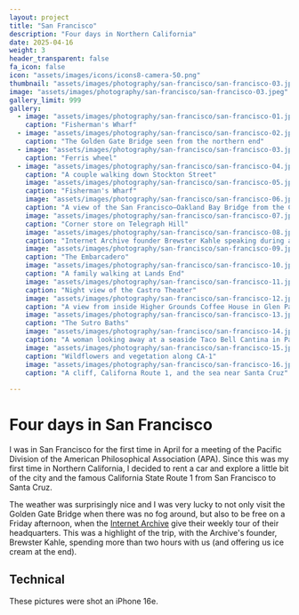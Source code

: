 ```yaml
---
layout: project
title: "San Francisco"
description: "Four days in Northern California"
date: 2025-04-16
weight: 3
header_transparent: false
fa_icon: false
icon: "assets/images/icons/icons8-camera-50.png"
thumbnail: "assets/images/photography/san-francisco/san-francisco-03.jpeg"
image: "assets/images/photography/san-francisco/san-francisco-03.jpeg"
gallery_limit: 999
gallery:
  - image: "assets/images/photography/san-francisco/san-francisco-01.jpeg"
    caption: "Fisherman's Wharf"
  - image: "assets/images/photography/san-francisco/san-francisco-02.jpeg"
    caption: "The Golden Gate Bridge seen from the northern end"
  - image: "assets/images/photography/san-francisco/san-francisco-03.jpeg"
    caption: "Ferris wheel"
  - image: "assets/images/photography/san-francisco/san-francisco-04.jpeg"
    caption: "A couple walking down Stockton Street"
    image: "assets/images/photography/san-francisco/san-francisco-05.jpeg"
    caption: "Fisherman's Wharf"
    image: "assets/images/photography/san-francisco/san-francisco-06.jpeg"
    caption: "A view of the San Francisco–Oakland Bay Bridge from the Coit Tower"
    image: "assets/images/photography/san-francisco/san-francisco-07.jpeg"
    caption: "Corner store on Telegraph Hill"
    image: "assets/images/photography/san-francisco/san-francisco-08.jpeg"
    caption: "Internet Archive founder Brewster Kahle speaking during an absolutely fantastic tour of their headquarters"
    image: "assets/images/photography/san-francisco/san-francisco-09.jpeg"
    caption: "The Embarcadero"
    image: "assets/images/photography/san-francisco/san-francisco-10.jpeg"
    caption: "A family walking at Lands End"
    image: "assets/images/photography/san-francisco/san-francisco-11.jpeg"
    caption: "Night view of the Castro Theater"
    image: "assets/images/photography/san-francisco/san-francisco-12.jpeg"
    caption: "A view from inside Higher Grounds Coffee House in Glen Park"
    image: "assets/images/photography/san-francisco/san-francisco-13.jpeg"
    caption: "The Sutro Baths"
    image: "assets/images/photography/san-francisco/san-francisco-14.jpeg"
    caption: "A woman looking away at a seaside Taco Bell Cantina in Pacifica, CA"
    image: "assets/images/photography/san-francisco/san-francisco-15.jpeg"
    caption: "Wildflowers and vegetation along CA-1"
    image: "assets/images/photography/san-francisco/san-francisco-16.jpeg"
    caption: "A cliff, Californa Route 1, and the sea near Santa Cruz"
    
---
```


# Four days in San Francisco

I was in San Francisco for the first time in April for a meeting of the Pacific Division of the American Philosophical Association (APA). Since this was my first time in Northern California, I decided to rent a car and explore a little bit of the city and the famous California State Route 1 from San Francisco to Santa Cruz.

The weather was surprisingly nice and I was very lucky to not only visit the Golden Gate Bridge when there was no fog around, but also to be free on a Friday afternoon, when the [Internet Archive](https://archive.org) give their weekly tour of their headquarters. This was a highlight of the trip, with the Archive's founder, Brewster Kahle, spending more than two hours with us (and offering us ice cream at the end).

## Technical

These pictures were shot an iPhone 16e.
